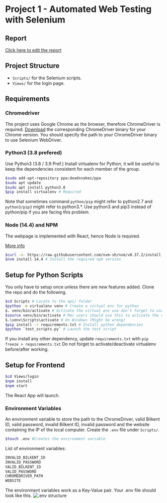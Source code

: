 # Project 1 - Automated Web Testing with Selenium

## Report

[Click here to edit the report](https://docs.google.com/document/d/1uFZeMju9XPoe6h4nMf7HrCA_6m5oa4refd7nQ7KwR-8/edit?usp=sharing)

## Project Structure

- `Scripts/` for the Selenium scripts.
- `Views/` for the login page.

## Requirements

### Chromedriver

The project uses Google Chrome as the browser, therefore ChromeDriver is required. [Download](https://chromedriver.chromium.org/downloads) the corresponding ChromeDriver binary for your Chrome version.
You should specify the path to your ChromeDriver binary to use Selenium WebDriver.

### Python3 (3.8 prefered)

Use Python3 (3.8 / 3.9 Pref.) Install virtualenv for Python, it will be useful to keep the dependencies consistent for each member of the group.

```bash
$sudo add-apt-repository ppa:deadsnakes/ppa
$sudo apt update
$sudo apt install python3.8
$pip install virtualenv # Required
```

Note that sometimes command `python/pip` might refer to python2.7 and `python3/pip3` might refer to python3.\*. Use python3 and pip3 instead of python/pip if you are facing this problem.

### Node (14.4) and NPM

The webpage is implemented with React, hence Node is required.

[More info](https://linuxize.com/post/how-to-install-node-js-on-ubuntu-18.04/#installing-nodejs-and-npm-using-nvm)

```bash
$curl -o- https://raw.githubusercontent.com/nvm-sh/nvm/v0.37.2/install.sh | bash # Install node version manager (nvm)
$nvm install 14.4 # Install the required npm version
```

## Setup for Python Scripts

You only have to setup once unless there are new features added.
Clone the repo and do the following.

```bash
$cd Scripts # Locate to the api/ folder
$python -m virtualenv venv # Create a virtual env for python
$. venv/bin/activate # Activate the virtual env use don't forget to use 'deactivate' to exit venv
$source venv/bin/activate # Mac users should use this to activate the virtual env
$.\venv\Scripts\activate # On Windows (Might be wrong) 
$pip install -r requirements.txt # Install python dependencies
$python `test_scripts.py` # Launch the test script
```

If you install any other dependency, update `requirements.txt` with ```pip freeze > requirements.txt```
Do not forget to activate/deactivate virtualenv before/after working.

## Setup for Frontend

```bash
$cd Views/login
$npm install
$npm start
```

The React App will launch.

### Environment Variables

An environment variable to store the path to the ChromeDriver, valid Bilkent ID, valid password, invalid Bilkent ID, invalid password and the website containing the IP of the local computer. Create the `.env` file under `Scripts/`.

```bash
$touch .env #Creates the environment variable
```

List of environment variables:

```bash
INVALID_BILKENT_ID
INVALID_PASSWORD
VALID_BILKENT_ID
VALID_PASSWORD
CHROMEDRIVER_PATH
WEBSITE
```

The environment variables work as a Key-Value pair. Your .env file should look like this.
![.env structure](https://i.hizliresim.com/f5zavtr.png)